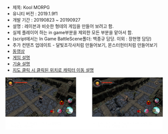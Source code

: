 + 제목: Kool MORPG
+ 유니티 버전 : 2019.1.9f1
+ 개발 기간 : 20190823 ~ 20190927
+ 설명 : 레이븐과 비슷한 형테의 게임을 만들어 보려고 함.
+ 실제 플레이어 하는 in game부분을 제외한 모든 부분을 맡아서 함.
+ (script에서는 In Game BattleScene폴더: 백종규 담당. 이외 : 장현명 담당)
+ 추가 컨텐츠 업데이트 - 달빛조각사처럼 만들어보기, 몬스터헌터처럼 만들어보기
+ [동영상](https://www.youtube.com/watch?v=97Is86wai30)
+ [게임 설명](https://drive.google.com/open?id=1wWEQF_Xh8-CU0tCtg3R7pjgMeD4wdOKJ)
+ [기술 설명](https://sagacityjang.tistory.com/54)
+ [지도 클릭 시 클릭된 위치로 캐릭터 이동 설명](https://sagacityjang.tistory.com/53)

![실행화면](./1.PNG)

